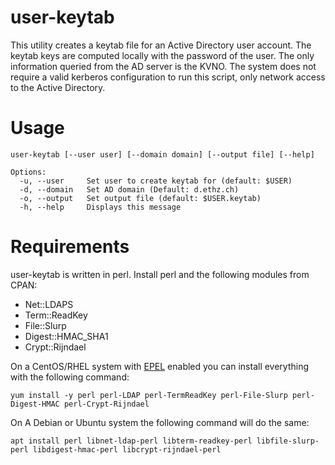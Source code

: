 user-keytab
===========

This utility creates a keytab file for an Active Directory user account. The
keytab keys are computed locally with the password of the user. The only
information queried from the AD server is the KVNO. The system does
not require a valid kerberos configuration to run this script, only network
access to the Active Directory.

Usage
=====

```
user-keytab [--user user] [--domain domain] [--output file] [--help]

Options:
  -u, --user     Set user to create keytab for (default: $USER)
  -d, --domain   Set AD domain (Default: d.ethz.ch)
  -o, --output   Set output file (default: $USER.keytab)
  -h, --help     Displays this message
```

Requirements
============

user-keytab is written in perl. Install perl and the following modules from CPAN:
- Net::LDAPS
- Term::ReadKey
- File::Slurp
- Digest::HMAC_SHA1
- Crypt::Rijndael

On a CentOS/RHEL system with [EPEL](https://fedoraproject.org/wiki/EPEL) enabled you can install everything with the following command:

```
yum install -y perl perl-LDAP perl-TermReadKey perl-File-Slurp perl-Digest-HMAC perl-Crypt-Rijndael
```

On A Debian or Ubuntu system the following command will do the same:

```
apt install perl libnet-ldap-perl libterm-readkey-perl libfile-slurp-perl libdigest-hmac-perl libcrypt-rijndael-perl
```
